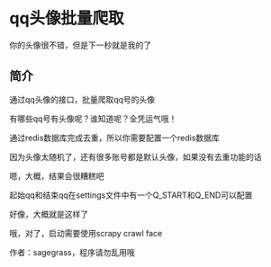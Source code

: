# qq头像批量爬取
你的头像很不错，但是下一秒就是我的了

## 简介
通过qq头像的接口，批量爬取qq号的头像

有哪些qq号有头像呢？谁知道呢？全凭运气哦！

通过redis数据库完成去重，所以你需要配置一个redis数据库

因为头像太随机了，还有很多账号都是默认头像，如果没有去重功能的话

嗯，大概，结果会很糟糕吧

起始qq和结束qq在settings文件中有一个Q_START和Q_END可以配置

好像，大概就是这样了

哦，对了，启动需要使用scrapy crawl face

作者：sagegrass，程序请勿乱用哦
